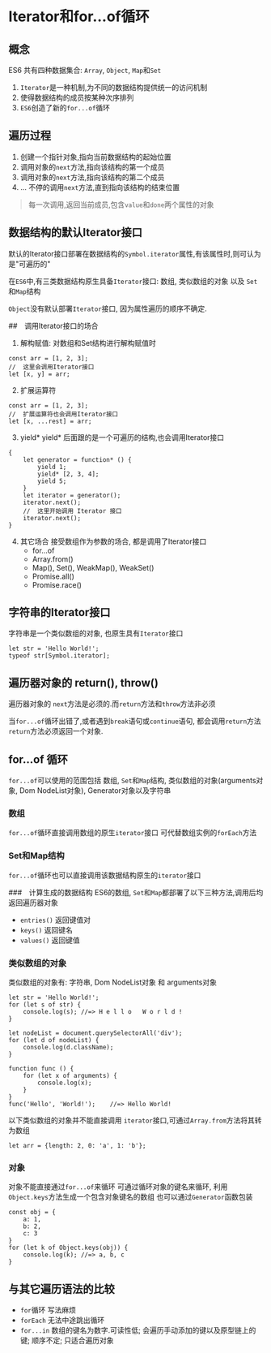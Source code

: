 # Iterator和for...of循环

## 概念

ES6 共有四种数据集合: `Array`, `Object`, `Map`和`Set`  
1. `Iterator`是一种机制,为不同的数据结构提供统一的访问机制
2. 使得数据结构的成员按某种次序排列
3. `ES6`创造了新的`for...of`循环

## 遍历过程

1. 创建一个指针对象,指向当前数据结构的起始位置
2. 调用对象的`next`方法,指向该结构的第一个成员
3. 调用对象的`next`方法,指向该结构的第二个成员
4. ... 不停的调用`next`方法,直到指向该结构的结束位置

> 每一次调用,返回当前成员,包含`value`和`done`两个属性的对象

## 数据结构的默认Iterator接口

默认的Iterator接口部署在数据结构的`Symbol.iterator`属性,有该属性时,则可认为是"可遍历的"

在`ES6`中,有三类数据结构原生具备`Iterator`接口: 数组, 类似数组的对象 以及 `Set`和`Map`结构

`Object`没有默认部署`Iterator`接口, 因为属性遍历的顺序不确定.

##　调用Iterator接口的场合

1. 解构赋值: 对数组和Set结构进行解构赋值时
```
const arr = [1, 2, 3];
//  这里会调用Iterator接口
let [x, y] = arr;
```

2. 扩展运算符
```
const arr = [1, 2, 3];
//  扩展运算符也会调用Iterator接口
let [x, ...rest] = arr;
```

3. yield*
yield* 后面跟的是一个可遍历的结构,也会调用Iterator接口
```
{
    let generator = function* () {
        yield 1;
        yield* [2, 3, 4];
        yield 5;
    }
    let iterator = generator();
    iterator.next();
    //  这里开始调用 Iterator 接口
    iterator.next();
}
```

4. 其它场合
接受数组作为参数的场合, 都是调用了Iterator接口
    * for...of
    * Array.from()
    * Map(), Set(), WeakMap(), WeakSet()
    * Promise.all()
    * Promise.race()


## 字符串的Iterator接口
字符串是一个类似数组的对象, 也原生具有`Iterator`接口
```
let str = 'Hello World!';
typeof str[Symbol.iterator];
```

## 遍历器对象的 return(), throw()
遍历器对象的 `next`方法是必须的.而`return`方法和`throw`方法非必须

当`for...of`循环出错了,或者遇到`break`语句或`continue`语句, 都会调用`return`方法
`return`方法必须返回一个对象.

## for...of 循环
`for...of`可以使用的范围包括 数组, `Set`和`Map`结构, 类似数组的对象(arguments对象, Dom NodeList对象), Generator对象以及字符串

### 数组
`for...of`循环直接调用数组的原生`iterator`接口
可代替数组实例的`forEach`方法

### Set和Map结构
`for...of`循环也可以直接调用该数据结构原生的`iterator`接口

###　计算生成的数据结构
ES6的数组, `Set`和`Map`都部署了以下三种方法,调用后均返回遍历器对象
* `entries()` 返回键值对
* `keys()` 返回键名
* `values()` 返回键值

### 类似数组的对象
类似数组的对象有: 字符串, Dom NodeList对象 和 arguments对象
```
let str = 'Hello World!';
for (let s of str) {
    console.log(s); //=> H e l l o   W o r l d !
}

let nodeList = document.querySelectorAll('div');
for (let d of nodeList) {
    console.log(d.className);
}

function func () {
    for (let x of arguments) {
        console.log(x);
    }
}
func('Hello', 'World!');    //=> Hello World!
```
以下类似数组的对象并不能直接调用 `iterator`接口,可通过`Array.from`方法将其转为数组
```
let arr = {length: 2, 0: 'a', 1: 'b'};
```

### 对象
对象不能直接通过`for...of`来循环
可通过循环对象的键名来循环, 利用`Object.keys`方法生成一个包含对象键名的数组
也可以通过`Generator`函数包装
```
const obj = {
    a: 1,
    b: 2,
    c: 3
}
for (let k of Object.keys(obj)) {
    console.log(k); //=> a, b, c
}
```

## 与其它遍历语法的比较

* `for`循环 写法麻烦
* `forEach` 无法中途跳出循环
* `for...in` 数组的键名为数字.可读性低; 会遍历手动添加的键以及原型链上的键; 顺序不定; 只适合遍历对象

